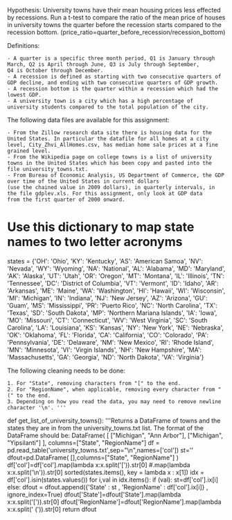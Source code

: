 Hypothesis: University towns have their mean housing prices less effected by recessions. Run a t-test to compare the ratio of the mean 
price of houses in university towns the quarter before the recession starts compared to the recession bottom. 
(price_ratio=quarter_before_recession/recession_bottom)

Definitions:

    - A quarter is a specific three month period, Q1 is January through March, Q2 is April through June, Q3 is July through September, 
    Q4 is October through December.
    - A recession is defined as starting with two consecutive quarters of GDP decline, and ending with two consecutive quarters of GDP growth.
    - A recession bottom is the quarter within a recession which had the lowest GDP.
    - A university town is a city which has a high percentage of university students compared to the total population of the city.

The following data files are available for this assignment:

    - From the Zillow research data site there is housing data for the United States. In particular the datafile for all homes at a city 
    level, City_Zhvi_AllHomes.csv, has median home sale prices at a fine grained level.
    - From the Wikipedia page on college towns is a list of university towns in the United States which has been copy and pasted into the file university_towns.txt.
    - From Bureau of Economic Analysis, US Department of Commerce, the GDP over time of the United States in current dollars 
    (use the chained value in 2009 dollars), in quarterly intervals, in the file gdplev.xls. For this assignment, only look at GDP data
    from the first quarter of 2000 onward.
    
    
    
# Use this dictionary to map state names to two letter acronyms
states = {'OH': 'Ohio', 'KY': 'Kentucky', 'AS': 'American Samoa', 'NV': 'Nevada', 'WY': 'Wyoming', 'NA': 'National', 'AL': 'Alabama', 'MD': 'Maryland', 'AK': 'Alaska', 'UT': 'Utah', 'OR': 'Oregon', 'MT': 'Montana', 'IL': 'Illinois', 'TN': 'Tennessee', 'DC': 'District of Columbia', 'VT': 'Vermont', 'ID': 'Idaho', 'AR': 'Arkansas', 'ME': 'Maine', 'WA': 'Washington', 'HI': 'Hawaii', 'WI': 'Wisconsin', 'MI': 'Michigan', 'IN': 'Indiana', 'NJ': 'New Jersey', 'AZ': 'Arizona', 'GU': 'Guam', 'MS': 'Mississippi', 'PR': 'Puerto Rico', 'NC': 'North Carolina', 'TX': 'Texas', 'SD': 'South Dakota', 'MP': 'Northern Mariana Islands', 'IA': 'Iowa', 'MO': 'Missouri', 'CT': 'Connecticut', 'WV': 'West Virginia', 'SC': 'South Carolina', 'LA': 'Louisiana', 'KS': 'Kansas', 'NY': 'New York', 'NE': 'Nebraska', 'OK': 'Oklahoma', 'FL': 'Florida', 'CA': 'California', 'CO': 'Colorado', 'PA': 'Pennsylvania', 'DE': 'Delaware', 'NM': 'New Mexico', 'RI': 'Rhode Island', 'MN': 'Minnesota', 'VI': 'Virgin Islands', 'NH': 'New Hampshire', 'MA': 'Massachusetts', 'GA': 'Georgia', 'ND': 'North Dakota', 'VA': 'Virginia'}

The following cleaning needs to be done:

    1. For "State", removing characters from "[" to the end.
    2. For "RegionName", when applicable, removing every character from " (" to the end.
    3. Depending on how you read the data, you may need to remove newline character '\n'. '''
    
    
def get_list_of_university_towns():
    '''Returns a DataFrame of towns and the states they are in from the 
    university_towns.txt list. The format of the DataFrame should be:
    DataFrame( [ ["Michigan", "Ann Arbor"], ["Michigan", "Yipsilanti"] ], 
    columns=["State", "RegionName"] 
    df = pd.read_table('university_towns.txt',sep="\n",names=['col'])
    st=''
    dfout=pd.DataFrame( [],columns=["State", "RegionName"] )
    df['col']=df['col'].map(lambda x:x.split('[')).str[0] #.map(lambda x:x.split('\n')).str[0]
    sorted(states.items(), key = lambda x : x[1])
    idx = df['col'].isin(states.values())
    for i,val in idx.items():
        if (val):
            st=df['col'].ix[i]
        else:
            dfout = dfout.append({'State' : st , 'RegionName' : df['col'].ix[i]} , ignore_index=True)
    dfout['State']=dfout['State'].map(lambda x:x.split('[')).str[0]
    dfout['RegionName']=dfout['RegionName'].map(lambda x:x.split(' (')).str[0]
    return dfout
    
